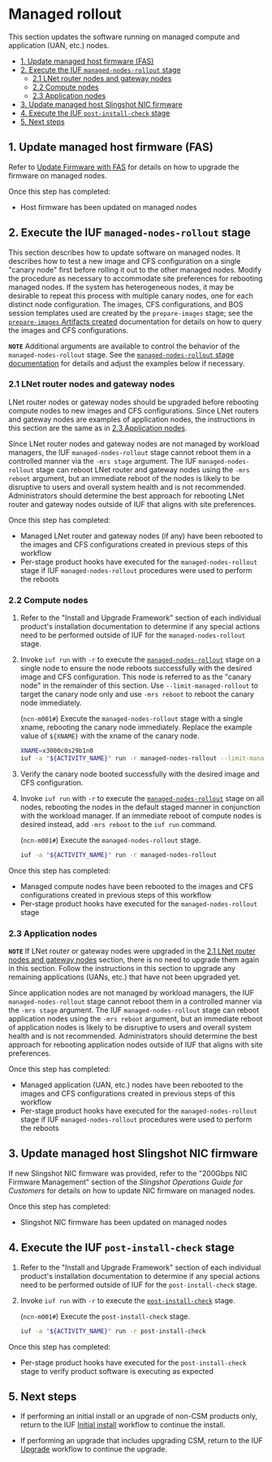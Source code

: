 # Managed rollout

This section updates the software running on managed compute and application (UAN, etc.) nodes.

- [1. Update managed host firmware (FAS)](#1-update-managed-host-firmware-fas)
- [2. Execute the IUF `managed-nodes-rollout` stage](#2-execute-the-iuf-managed-nodes-rollout-stage)
  - [2.1 LNet router nodes and gateway nodes](#21-lnet-router-nodes-and-gateway-nodes)
  - [2.2 Compute nodes](#22-compute-nodes)
  - [2.3 Application nodes](#23-application-nodes)
- [3. Update managed host Slingshot NIC firmware](#3-update-managed-host-slingshot-nic-firmware)
- [4. Execute the IUF `post-install-check` stage](#4-execute-the-iuf-post-install-check-stage)
- [5. Next steps](#5-next-steps)

## 1. Update managed host firmware (FAS)

Refer to [Update Firmware with FAS](../../firmware/Update_Firmware_with_FAS.md) for details on how to upgrade the firmware on managed nodes.

Once this step has completed:

- Host firmware has been updated on managed nodes

## 2. Execute the IUF `managed-nodes-rollout` stage

This section describes how to update software on managed nodes. It describes how to test a new image and CFS configuration on a single "canary node" first before rolling it out to the other managed nodes. Modify the procedure
as necessary to accommodate site preferences for rebooting managed nodes. If the system has heterogeneous nodes, it may be desirable to repeat this process with multiple canary nodes, one for each distinct node configuration.
The images, CFS configurations, and BOS session templates used are created by the `prepare-images` stage; see the [`prepare-images` Artifacts created](../stages/prepare_images.md#artifacts-created) documentation for details on how to query the
images and CFS configurations.

**`NOTE`** Additional arguments are available to control the behavior of the `managed-nodes-rollout` stage. See the [`managed-nodes-rollout` stage documentation](../stages/managed_nodes_rollout.md) for details and adjust the
examples below if necessary.

### 2.1 LNet router nodes and gateway nodes

LNet router nodes or gateway nodes should be upgraded before rebooting compute nodes to new images and CFS configurations. Since LNet routers and gateway nodes are examples of application nodes, the instructions in this section
are the same as in [2.3 Application nodes](#23-application-nodes).

Since LNet router nodes and gateway nodes are not managed by workload managers, the IUF `managed-nodes-rollout` stage cannot reboot them in a controlled manner via the `-mrs stage` argument. The IUF `managed-nodes-rollout` stage
can reboot LNet router and gateway nodes using the `-mrs reboot` argument, but an immediate reboot of the nodes is likely to be disruptive to users and overall system health and is not recommended. Administrators should determine
the best approach for rebooting LNet router and gateway nodes outside of IUF that aligns with site preferences.

Once this step has completed:

- Managed LNet router and gateway nodes (if any) have been rebooted to the images and CFS configurations created in previous steps of this workflow
- Per-stage product hooks have executed for the `managed-nodes-rollout` stage if IUF `managed-nodes-rollout` procedures were used to perform the reboots

### 2.2 Compute nodes

1. Refer to the "Install and Upgrade Framework" section of each individual product's installation documentation to determine if any special actions need to be performed outside of IUF for the `managed-nodes-rollout` stage.

1. Invoke `iuf run` with `-r` to execute the [`managed-nodes-rollout`](../stages/managed_nodes_rollout.md) stage on a single node to ensure the node reboots successfully with the desired image and CFS configuration. This node is
referred to as the "canary node" in the remainder of this section. Use `--limit-managed-rollout` to target the canary node only and use `-mrs reboot` to reboot the canary node immediately.

    (`ncn-m001#`) Execute the `managed-nodes-rollout` stage with a single xname, rebooting the canary node immediately. Replace the example value of `${XNAME}` with the xname of the canary node.

    ```bash
    XNAME=x3000c0s29b1n0
    iuf -a "${ACTIVITY_NAME}" run -r managed-nodes-rollout --limit-managed-rollout "${XNAME}" -mrs reboot
    ```

1. Verify the canary node booted successfully with the desired image and CFS configuration.

1. Invoke `iuf run` with `-r` to execute the [`managed-nodes-rollout`](../stages/managed_nodes_rollout.md) stage on all nodes, rebooting the nodes in the default staged manner in conjunction with the workload manager. If an
immediate reboot of compute nodes is desired instead, add `-mrs reboot` to the `iuf run` command.

    (`ncn-m001#`) Execute the `managed-nodes-rollout` stage.

    ```bash
    iuf -a "${ACTIVITY_NAME}" run -r managed-nodes-rollout
    ```

Once this step has completed:

- Managed compute nodes have been rebooted to the images and CFS configurations created in previous steps of this workflow
- Per-stage product hooks have executed for the `managed-nodes-rollout` stage

### 2.3 Application nodes

**`NOTE`** If LNet router or gateway nodes were upgraded in the [2.1 LNet router nodes and gateway nodes](#21-lnet-router-nodes-and-gateway-nodes) section, there is no need to upgrade them again in this section. Follow the
instructions in this section to upgrade any remaining applications (UANs, etc.) that have not been upgraded yet.

Since application nodes are not managed by workload managers, the IUF `managed-nodes-rollout` stage cannot reboot them in a controlled manner via the `-mrs stage` argument. The IUF `managed-nodes-rollout` stage can reboot application
nodes using the `-mrs reboot` argument, but an immediate reboot of application nodes is likely to be disruptive to users and overall system health and is not recommended. Administrators should determine the best approach for rebooting
application nodes outside of IUF that aligns with site preferences.

Once this step has completed:

- Managed application (UAN, etc.) nodes have been rebooted to the images and CFS configurations created in previous steps of this workflow
- Per-stage product hooks have executed for the `managed-nodes-rollout` stage if IUF `managed-nodes-rollout` procedures were used to perform the reboots

## 3. Update managed host Slingshot NIC firmware

If new Slingshot NIC firmware was provided, refer to the "200Gbps NIC Firmware Management" section of the _Slingshot Operations Guide for Customers_ for details on how to update NIC firmware on managed nodes.

Once this step has completed:

- Slingshot NIC firmware has been updated on managed nodes

## 4. Execute the IUF `post-install-check` stage

1. Refer to the "Install and Upgrade Framework" section of each individual product's installation documentation to determine if any special actions need to be performed outside of IUF for the `post-install-check` stage.

1. Invoke `iuf run` with `-r` to execute the [`post-install-check`](../stages/post_install_check.md) stage.

    (`ncn-m001#`) Execute the `post-install-check` stage.

    ```bash
    iuf -a "${ACTIVITY_NAME}" run -r post-install-check
    ```

Once this step has completed:

- Per-stage product hooks have executed for the `post-install-check` stage to verify product software is executing as expected

## 5. Next steps

- If performing an initial install or an upgrade of non-CSM products only, return to the IUF [Initial install](initial_install.md) workflow to continue the install.

- If performing an upgrade that includes upgrading CSM, return to the IUF [Upgrade](upgrade.md) workflow to continue the upgrade.
